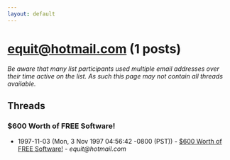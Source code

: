 ```yaml
---
layout: default
---
```


# equit@hotmail.com (1 posts)

_Be aware that many list participants used multiple email addresses over their time active on the list. As such this page may not contain all threads available._

## Threads

### $600 Worth of FREE Software!
+ 1997-11-03 (Mon, 3 Nov 1997 04:56:42 -0800 (PST)) - [$600 Worth of FREE Software!](/archive/1997/11/37109fda1581cd65a33ebd598e18874f67ef2c6b51d976662d6bc1bc1c98d44c) - _equit@hotmail.com_

